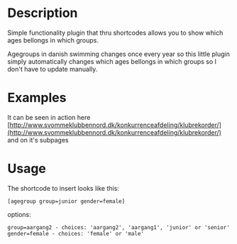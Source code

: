 # Description

Simple functionality plugin that thru shortcodes allows you to show which ages bellongs in which groups.

Agegroups in danish swimming changes once every year so this little plugin simply automatically changes which ages bellongs in which groups so I don't have to update manually.

# Examples

It can be seen in action here [http://www.svommeklubbennord.dk/konkurrenceafdeling/klubrekorder/](http://www.svommeklubbennord.dk/konkurrenceafdeling/klubrekorder/) and on it's subpages

# Usage

The shortcode to insert looks like this:

    [agegroup group=junior gender=female]

options:

    group=aargang2 - choices: 'aargang2', 'aargang1', 'junior' or 'senior'
    gender=female - choices: 'female' or 'male'